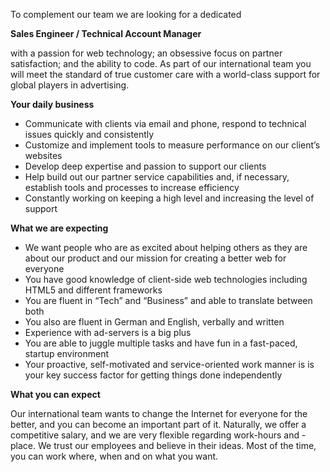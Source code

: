 To complement our team we are looking for a dedicated

**Sales Engineer / Technical Account Manager**

with a passion for web technology; an obsessive focus on partner satisfaction; and the ability to code. As part of our international team you will meet the standard of true customer care with a world-class support for global players in advertising. 

**Your daily business**

- Communicate with clients via email and phone, respond to technical issues quickly and consistently
- Customize and implement tools to measure performance on our client’s websites
- Develop deep expertise and passion to support our clients
- Help build out our partner service capabilities and, if necessary, establish tools and processes to increase efficiency
- Constantly working on keeping a high level and increasing the level of support 

**What we are expecting**

- We want people who are as excited about helping others as they are about our product and our mission for creating a better web for everyone
- You have good knowledge of client-side web technologies including HTML5 and different frameworks
- You are fluent in “Tech” and “Business” and able to translate between both 
- You also are fluent in German and English, verbally and written 
- Experience with ad-servers is a big plus
- You are able to juggle multiple tasks and have fun in a fast-paced, startup environment
- Your  proactive, self-motivated  and service-oriented work manner is is your key success factor for getting things done independently


**What you can expect**

Our international team wants to change the Internet for everyone for the better, and you can become an important part of it. Naturally, we offer a competitive salary, and we are very flexible regarding work-hours and -place. We trust our employees and believe in their ideas. Most of the time, you can work where, when and on what you want.
